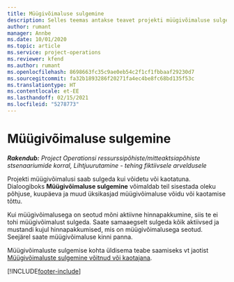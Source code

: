 ```yaml
---
title: Müügivõimaluse sulgemine
description: Selles teemas antakse teavet projekti müügivõimaluse sulgemise kohta.
author: rumant
manager: Annbe
ms.date: 10/01/2020
ms.topic: article
ms.service: project-operations
ms.reviewer: kfend
ms.author: rumant
ms.openlocfilehash: 8698663fc35c9ae0eb54c2f1cf1fbbaaf29230d7
ms.sourcegitcommit: fa32b1893286f20271fa4ec4be8fc68bd135f53c
ms.translationtype: HT
ms.contentlocale: et-EE
ms.lasthandoff: 02/15/2021
ms.locfileid: "5278773"
---
```

# <a name="close-an-opportunity"></a>Müügivõimaluse sulgemine

_**Rakendub:** Project Operationsi ressurssipõhiste/mitteaktsiapõhiste stsenaariumide korral,  Lihtjuurutamine - tehing fiktiivsele arveldusele_

Projekti müügivõimalusi saab sulgeda kui võidetu või kaotatuna. Dialoogiboks **Müügivõimaluse sulgemine** võimaldab teil sisestada oleku põhjuse, kuupäeva ja muud üksikasjad müügivõimaluse võidu või kaotamise tõttu.

Kui müügivõimalusega on seotud mõni aktiivne hinnapakkumine, siis te ei tohi müügivõimalust sulgeda. Saate samaaegselt sulgeda kõik aktiivsed ja mustandi kujul hinnapakkumised, mis on müügivõimalusega seotud. Seejärel saate müügivõimaluse kinni panna.

Müügivõimaluste sulgemise kohta üldisema teabe saamiseks vt jaotist [Müügivõimaluste sulgemine võitnud või kaotajana](https://docs.microsoft.com/dynamics365/sales-enterprise/close-opportunity-won-lost-sales).


[!INCLUDE[footer-include](../includes/footer-banner.md)]